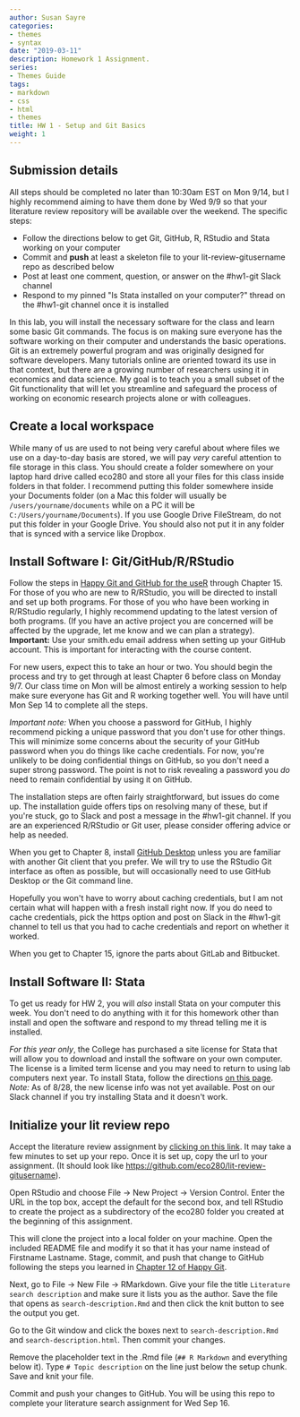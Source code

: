 ```yaml
---
author: Susan Sayre
categories:
- themes
- syntax
date: "2019-03-11"
description: Homework 1 Assignment.
series:
- Themes Guide
tags:
- markdown
- css
- html
- themes
title: HW 1 - Setup and Git Basics
weight: 1
---
```


## Submission details

All steps should be completed no later than 10:30am EST on Mon 9/14, but I highly recommend aiming to have them done by Wed 9/9 so that your literature review repository will be available over the weekend. The specific steps:

- Follow the directions below to get Git, GitHub, R, RStudio and Stata working on your computer
- Commit and **push** at least a skeleton file to your lit-review-gitusername repo as described below
- Post at least one comment, question, or answer on the #hw1-git Slack channel
- Respond to my pinned "Is Stata installed on your computer?" thread on the #hw1-git channel once it is installed

In this lab, you will install the necessary software for the class and learn some basic Git commands. The focus is on making sure everyone has the software working on their computer and understands the basic operations. Git is an extremely powerful program and was originally designed for software developers. Many tutorials online are oriented toward its use in that context, but there are a growing number of researchers using it in economics and data science. My goal is to teach you a small subset of the Git functionality that will let you streamline and safeguard the process of working on economic research projects alone or with colleagues. 

## Create a local workspace

While many of us are used to not being very careful about where files we use on a day-to-day basis are stored, we will pay *very* careful attention to file storage in this class. You should create a folder somewhere on your laptop hard drive called eco280 and store all your files for this class inside folders in that folder. I recommend putting this folder somewhere inside your Documents folder (on a Mac this folder will usually be `/users/yourname/documents` while on a PC it will be `C:/Users/yourname/Documents`). If you use Google Drive FileStream, do not put this folder in your Google Drive. You should also not put it in any folder that is synced with a service like Dropbox.

## Install Software I: Git/GitHub/R/RStudio

Follow the steps in [Happy Git and GitHub for the useR](https://happygitwithr.com/) through Chapter 15. For those of you who are new to R/RStudio, you will be directed to install and set up both programs. For those of you who have been working in R/RStudio regularly, I highly recommend updating to the latest version of both programs. (If you have an active project you are concerned will be affected by the upgrade, let me know and we can plan a strategy). **Important:** Use your smith.edu email address when setting up your GitHub account. This is important for interacting with the course content.

For new users, expect this to take an hour or two. You should begin the process and try to get through at least Chapter 6 before class on Monday 9/7. Our class time on Mon will be almost entirely a working session to help make sure everyone has Git and R working together well. You will have until Mon Sep 14 to complete all the steps.

*Important note:* When you choose a password for GitHub, I highly recommend picking a unique password that you don't use for other things. This will minimize some concerns about the security of your GitHub password when you do things like cache credentials. For now, you're unlikely to be doing confidential things on GitHub, so you don't need a super strong password. The point is not to risk revealing a password you *do* need to remain confidential by using it on GitHub.

The installation steps are often fairly straightforward, but issues do come up. The installation guide offers tips on resolving many of these, but if you're stuck, go to Slack and post a message in the #hw1-git channel. If you are an experienced R/RStudio or Git user, please consider offering advice or help as needed.

When you get to Chapter 8, install [GitHub Desktop](https://desktop.github.com/) unless you are familiar with another Git client that you prefer. We will try to use the RStudio Git interface as often as possible, but will occasionally need to use GitHub Desktop or the Git command line.

Hopefully you won't have to worry about caching credentials, but I am not certain what will happen with a fresh install right now. If you do need to cache credentials, pick the https option and post on Slack in the #hw1-git channel to tell us that you had to cache credentials and report on whether it worked.

When you get to Chapter 15, ignore the parts about GitLab and Bitbucket.

## Install Software II: Stata

To get us ready for HW 2, you will *also* install Stata on your computer this week. You don't need to do anything with it for this homework other than install and open the software and respond to my thread telling me it is installed.

*For this year only*, the College has purchased a site license for Stata that will allow you to download and install the software on your own computer. The license is a limited term license and you may need to return to using lab computers next year. To install Stata, follow the directions [on this page](http://www.science.smith.edu/cats/software-for-ongoing-science-classes/). *Note:* As of 8/28, the new license info was not yet available. Post on our Slack channel if you try installing Stata and it doesn't work.

## Initialize your lit review repo

Accept the literature review assignment by [clicking on this link](https://classroom.github.com/a/dlXZ9b0k). It may take a few minutes to set up your repo. Once it is set up, copy the url to your assignment. (It should look like https://github.com/eco280/lit-review-gitusername).

Open RStudio and choose File -> New Project -> Version Control. Enter the URL in the top box, accept the default for the second box, and tell RStudio to create the project as a subdirectory of the eco280 folder you created at the beginning of this assignment.

This will clone the project into a local folder on your machine. Open the included README file and modify it so that it has your name instead of Firstname Lastname. Stage, commit, and push that change to GitHub following the steps you learned in [Chapter 12 of Happy Git](https://happygitwithr.com/rstudio-git-github.html#make-local-changes-save-commit).

Next, go to File -> New File -> RMarkdown. Give your file the title `Literature search description` and make sure it lists you as the author. Save the file that opens as `search-description.Rmd` and then click the knit button to see the output you get.

Go to the Git window and click the boxes next to `search-description.Rmd` and `search-description.html`. Then commit your changes.

Remove the placeholder text in the .Rmd file (`## R Markdown` and everything below it). Type `# Topic description` on the line just below the setup chunk. Save and knit your file.

Commit and push your changes to GitHub. You will be using this repo to complete your literature search assignment for Wed Sep 16.


